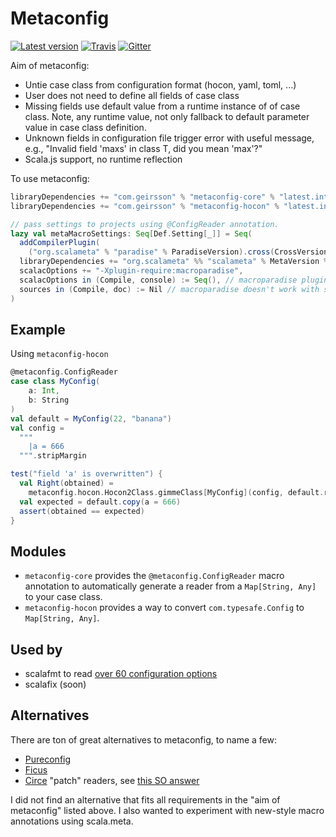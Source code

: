 # Metaconfig

[![Latest version](https://index.scala-lang.org/olafurpg/metaconfix/metaconfig-core/latest.svg)](https://index.scala-lang.org/olafurpg/metaconfig/metaconfig-core) 
[![Travis](https://travis-ci.org/olafurpg/metaconfig.svg?branch=master)](https://travis-ci.org/olafurpg/metaconfig)
[![Gitter](https://badges.gitter.im/Join%20Chat.svg)](https://gitter.im/metaconfig/Lobby)

Aim of metaconfig:

- Untie case class from configuration format (hocon, yaml, toml, ...)
- User does not need to define all fields of case class
- Missing fields use default value from a runtime instance of of case class. Note, any runtime value, not only fallback to default parameter value in case class definition.
- Unknown fields in configuration file trigger error with useful message, e.g., "Invalid field 'maxs' in class T, did you mean 'max'?"
- Scala.js support, no runtime reflection

To use metaconfig:
```scala
libraryDependencies += "com.geirsson" % "metaconfig-core" % "latest.integration"
libraryDependencies += "com.geirsson" % "metaconfig-hocon" % "latest.integration"

// pass settings to projects using @ConfigReader annotation.
lazy val metaMacroSettings: Seq[Def.Setting[_]] = Seq(
  addCompilerPlugin(
    ("org.scalameta" % "paradise" % ParadiseVersion).cross(CrossVersion.full)),
  libraryDependencies += "org.scalameta" %% "scalameta" % MetaVersion % Provided,
  scalacOptions += "-Xplugin-require:macroparadise",
  scalacOptions in (Compile, console) := Seq(), // macroparadise plugin doesn't work in repl yet.
  sources in (Compile, doc) := Nil // macroparadise doesn't work with scaladoc yet.
)
```

## Example

Using `metaconfig-hocon`
```scala
@metaconfig.ConfigReader
case class MyConfig(
    a: Int,
    b: String
)
val default = MyConfig(22, "banana")
val config =
  """
    |a = 666
  """.stripMargin

test("field 'a' is overwritten") {
  val Right(obtained) =
    metaconfig.hocon.Hocon2Class.gimmeClass[MyConfig](config, default.reader)
  val expected = default.copy(a = 666)
  assert(obtained == expected)
}
```

## Modules

- `metaconfig-core` provides the `@metaconfig.ConfigReader` macro annotation to automatically generate a reader from a `Map[String, Any]` to your case class.
- `metaconfig-hocon` provides a way to convert `com.typesafe.Config` to `Map[String, Any]`.

## Used by

* scalafmt to read [over 60 configuration options](https://olafurpg.github.io/scalafmt/#Other)
* scalafix (soon)

## Alternatives

There are ton of great alternatives to metaconfig, to name a few:

- [Pureconfig](https://github.com/melrief/pureconfig)
- [Ficus](https://github.com/iheartradio/ficus)
- [Circe](https://github.com/circe/circe) "patch" readers, see [this SO answer](http://stackoverflow.com/a/39639397/1469245)

I did not find an alternative that fits all requirements in the "aim of metaconfig" listed above.
I also wanted to experiment with new-style macro annotations using scala.meta.

